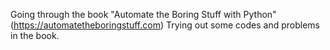 Going through the book "Automate the Boring Stuff with Python" (https://automatetheboringstuff.com)
Trying out some codes and problems in the book.